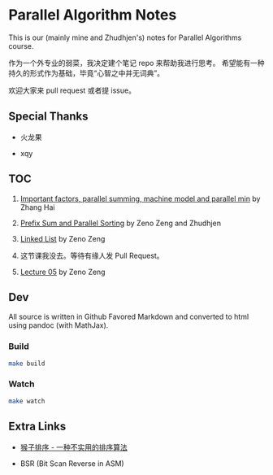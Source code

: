 # Parallel Algorithm Notes

This is our (mainly mine and Zhudhjen's) notes for Parallel Algorithms course.

作为一个外专业的弱菜，我决定建个笔记 repo 来帮助我进行思考。
希望能有一种持久的形式作为基础，毕竟“心智之中并无词典”。

欢迎大家来 pull request 或者提 issue。

## Special Thanks

- 火龙果

- xqy

## TOC

1. [Important factors, parallel summing, machine model and parallel min](http://zenozeng.github.io/parallel-algorithm-notes/dist/01.html) by Zhang Hai

2. [Prefix Sum and Parallel Sorting](http://zenozeng.github.io/parallel-algorithm-notes/dist/02.html) by Zeno Zeng and Zhudhjen

3. [Linked List](http://zenozeng.github.io/parallel-algorithm-notes/dist/03.html) by Zeno Zeng

4. 这节课我没去。等待有缘人发 Pull Request。

5. [Lecture 05](http://zenozeng.github.io/parallel-algorithm-notes/dist/05.html) by Zeno Zeng

## Dev

All source is written in Github Favored Markdown and converted to html using pandoc (with MathJax).

### Build

```bash
make build
```

### Watch

```bash
make watch
```

## Extra Links

- [猴子排序 - 一种不实用的排序算法](http://zh.wikipedia.org/wiki/Bogo%E6%8E%92%E5%BA%8F)

- BSR (Bit Scan Reverse in ASM)

